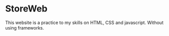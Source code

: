 # StoreWeb
This website is a practice to my skills on HTML, CSS and javascript. Without using frameworks.
